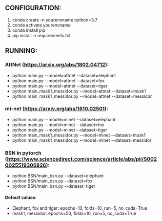## CONFIGURATION:
1. conda create -n yourenvname python=3.7
2. conda activate yourenvname
3. conda install pip
4. pip install -r requirements.txt

## RUNNING:
### AttNet (https://arxiv.org/abs/1802.04712):
- python main.py --model=attnet --dataset=elephant
- python main.py --model=attnet --dataset=fox
- python main.py --model=attnet --dataset=tiger
- python main_mask1_messidor.py --model=attnet --dataset=musk1
- python main_mask1_messidor.py --model=attnet --dataset=messidor

### mi-net (https://arxiv.org/abs/1610.02501):
- python main.py --model=minet --dataset=elephant
- python main.py --model=minet --dataset=fox
- python main.py --model=minet --dataset=tiger
- python main_mask1_messidor.py --model=minet --dataset=musk1
- python main_mask1_messidor.py --model=minet --dataset=messidor

### BSN in pytorch (https://www.sciencedirect.com/science/article/abs/pii/S0020025519306826):
- python BSN/main_bsn.py --dataset=elephant
- python BSN/main_bsn.py --dataset=fox
- python BSN/main_bsn.py --dataset=tiger

#### Default values: 
- Elephant, fox and tiger: epochs=10, folds=10, run=5, no_cuda=True
- mask1, messidor: epochs=50, folds=10, run=5, no_cuda=True
